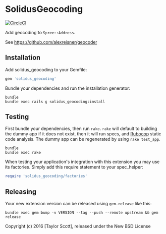 SolidusGeocoding
================

[![CircleCI](https://circleci.com/gh/solidusio-contrib/solidus_geocoding.svg?style=svg)](https://circleci.com/gh/solidusio-contrib/solidus_geocoding)

Add geocoding to `Spree::Address`.

See https://github.com/alexreisner/geocoder

Installation
------------

Add solidus_geocoding to your Gemfile:

```ruby
gem 'solidus_geocoding'
```

Bundle your dependencies and run the installation generator:

```shell
bundle
bundle exec rails g solidus_geocoding:install
```

Testing
-------

First bundle your dependencies, then run `rake`. `rake` will default to building the dummy app if it does not exist, then it will run specs, and [Rubocop](https://github.com/bbatsov/rubocop) static code analysis. The dummy app can be regenerated by using `rake test_app`.

```shell
bundle
bundle exec rake
```

When testing your application's integration with this extension you may use its factories.
Simply add this require statement to your spec_helper:

```ruby
require 'solidus_geocoding/factories'
```

Releasing
---------

Your new extension version can be released using `gem-release` like this:

```shell
bundle exec gem bump -v VERSION --tag --push --remote upstream && gem release
```

Copyright (c) 2016 [Taylor Scott], released under the New BSD License
